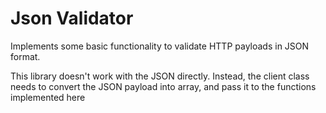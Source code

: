 # Json Validator

Implements some basic functionality to validate HTTP payloads in JSON format. 

This library doesn't work with the JSON directly. Instead, the client class needs to convert the JSON payload into array, and pass it to the functions implemented here
